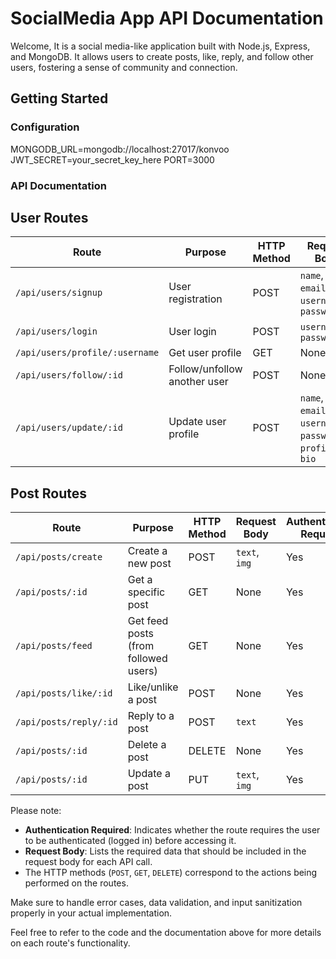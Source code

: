 # SocialMedia App API Documentation

Welcome, It is a social media-like application built with Node.js, Express, and MongoDB. It allows users to create posts, like, reply, and follow other users, fostering a sense of community and connection.
## Getting Started

### Configuration
MONGODB_URL=mongodb://localhost:27017/konvoo
JWT_SECRET=your_secret_key_here
PORT=3000

### API Documentation


## User Routes

| Route                           | Purpose                               | HTTP Method | Request Body                                                  | Authentication Required |
|---------------------------------|---------------------------------------|-------------|---------------------------------------------------------------|-------------------------|
| `/api/users/signup`             | User registration                    | POST        | `name`, `email`, `username`, `password`                       | No                      |
| `/api/users/login`              | User login                           | POST        | `username`, `password`                                       | No                      |
| `/api/users/profile/:username`  | Get user profile                     | GET         | None                                                          | Yes                     |
| `/api/users/follow/:id`         | Follow/unfollow another user         | POST        | None                                                          | Yes                     |
| `/api/users/update/:id`         | Update user profile                  | POST        | `name`, `email`, `username`, `password`, `profilePic`, `bio`  | Yes                     |

## Post Routes

| Route                           | Purpose                               | HTTP Method | Request Body                                                  | Authentication Required |
|---------------------------------|---------------------------------------|-------------|---------------------------------------------------------------|-------------------------|
| `/api/posts/create`             | Create a new post                    | POST        | `text`, `img`                                                | Yes                     |
| `/api/posts/:id`                | Get a specific post                  | GET         | None                                                          | Yes                     |
| `/api/posts/feed`               | Get feed posts (from followed users)  | GET         | None                                                          | Yes                     |
| `/api/posts/like/:id`           | Like/unlike a post                   | POST        | None                                                          | Yes                     |
| `/api/posts/reply/:id`          | Reply to a post                      | POST        | `text`                                                        | Yes                     |
| `/api/posts/:id`                | Delete a post                        | DELETE      | None                                                          | Yes                     |
| `/api/posts/:id`                | Update a post                        | PUT      | `text`, `img`                                                          | Yes                     |

Please note:

- **Authentication Required**: Indicates whether the route requires the user to be authenticated (logged in) before accessing it.
- **Request Body**: Lists the required data that should be included in the request body for each API call.
- The HTTP methods (`POST`, `GET`, `DELETE`) correspond to the actions being performed on the routes.

Make sure to handle error cases, data validation, and input sanitization properly in your actual implementation.

Feel free to refer to the code and the documentation above for more details on each route's functionality.
